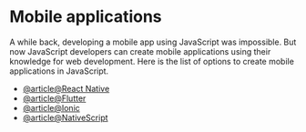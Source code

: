 # Mobile applications

A while back, developing a mobile app using JavaScript was impossible. But now JavaScript developers can create mobile applications using their knowledge for web development. Here is the list of options to create mobile applications in JavaScript.

- [@article@React Native](https://reactnative.dev/)
- [@article@Flutter](https://flutter.dev)
- [@article@Ionic](https://ionicframework.com)
- [@article@NativeScript](https://nativescript.org/)
